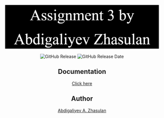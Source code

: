 <div align = center>
  <img src = banner.png />
  <p align = "center">
  <img alt="GitHub Release" src="https://img.shields.io/github/v/release/zhsln/ADS_assignment3">
  <img alt="GitHub Release Date" src="https://img.shields.io/github/release-date/zhsln/ADS_assignment3">
  </p>
  
## Documentation
[Click here](https://zhsln.github.io/ADS_assignment3/package-summary.html "Documentation")

## Author
[Abdigaliyev A. Zhasulan](https://github.com/zhsln "GitHub profile")
